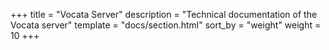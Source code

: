 +++
title = "Vocata Server"
description = "Technical documentation of the Vocata server"
template = "docs/section.html"
sort_by = "weight"
weight = 10
+++
